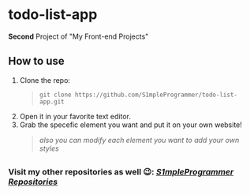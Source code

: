 # todo-list-app
**Second** Project of "My Front-end Projects"
## How to use
1. Clone the repo:
      > `git clone https://github.com/S1mpleProgrammer/todo-list-app.git`
2. Open it in your favorite text editor.
3. Grab the specefic element you want and put it on your own website!
      > *also you can modify each element you want to add your own styles*
##
### Visit my other repositories as well :wink:: *[S1mpleProgrammer Repositories](https://github.com/S1mpleProgrammer?tab=repositories)*
